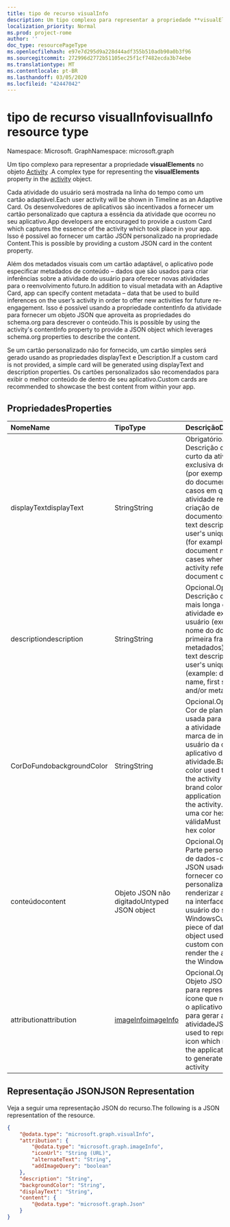 ```yaml
---
title: tipo de recurso visualInfo
description: Um tipo complexo para representar a propriedade **visualElements** no objeto Activity.
localization_priority: Normal
ms.prod: project-rome
author: ''
doc_type: resourcePageType
ms.openlocfilehash: e97e7d295d9a228d44adf355b510adb90a0b3f96
ms.sourcegitcommit: 272996d2772b51105ec25f1cf7482ecda3b74ebe
ms.translationtype: MT
ms.contentlocale: pt-BR
ms.lasthandoff: 03/05/2020
ms.locfileid: "42447042"
---
```

# <a name="visualinfo-resource-type"></a><span data-ttu-id="5c816-103">tipo de recurso visualInfo</span><span class="sxs-lookup"><span data-stu-id="5c816-103">visualInfo resource type</span></span>

<span data-ttu-id="5c816-104">Namespace: Microsoft. Graph</span><span class="sxs-lookup"><span data-stu-id="5c816-104">Namespace: microsoft.graph</span></span>

<span data-ttu-id="5c816-105">Um tipo complexo para representar a propriedade **visualElements** no objeto [Activity](../resources/projectrome-activity.md) .</span><span class="sxs-lookup"><span data-stu-id="5c816-105">A complex type for representing the **visualElements** property in the [activity](../resources/projectrome-activity.md) object.</span></span>

<span data-ttu-id="5c816-106">Cada atividade do usuário será mostrada na linha do tempo como um cartão adaptável.</span><span class="sxs-lookup"><span data-stu-id="5c816-106">Each user activity will be shown in Timeline as an Adaptive Card.</span></span> <span data-ttu-id="5c816-107">Os desenvolvedores de aplicativos são incentivados a fornecer um cartão personalizado que captura a essência da atividade que ocorreu no seu aplicativo.</span><span class="sxs-lookup"><span data-stu-id="5c816-107">App developers are encouraged to provide a custom Card which captures the essence of the activity which took place in your app.</span></span> <span data-ttu-id="5c816-108">Isso é possível ao fornecer um cartão JSON personalizado na propriedade Content.</span><span class="sxs-lookup"><span data-stu-id="5c816-108">This is possible by providing a custom JSON card in the content property.</span></span>

<span data-ttu-id="5c816-109">Além dos metadados visuais com um cartão adaptável, o aplicativo pode especificar metadados de conteúdo – dados que são usados para criar inferências sobre a atividade do usuário para oferecer novas atividades para o reenvolvimento futuro.</span><span class="sxs-lookup"><span data-stu-id="5c816-109">In addition to visual metadata with an Adaptive Card, app can specify content metadata – data that be used to build inferences on the user’s activity in order to offer new activities for future re-engagement.</span></span> <span data-ttu-id="5c816-110">Isso é possível usando a propriedade contentInfo da atividade para fornecer um objeto JSON que aproveita as propriedades do schema.org para descrever o conteúdo.</span><span class="sxs-lookup"><span data-stu-id="5c816-110">This is possible by using the activity's contentInfo property to provide a JSON object which leverages schema.org properties to describe the content.</span></span>

<span data-ttu-id="5c816-111">Se um cartão personalizado não for fornecido, um cartão simples será gerado usando as propriedades displayText e Description.</span><span class="sxs-lookup"><span data-stu-id="5c816-111">If a custom card is not provided, a simple card will be generated using displayText and description properties.</span></span> <span data-ttu-id="5c816-112">Os cartões personalizados são recomendados para exibir o melhor conteúdo de dentro de seu aplicativo.</span><span class="sxs-lookup"><span data-stu-id="5c816-112">Custom cards are recommended to showcase the best content from within your app.</span></span>

## <a name="properties"></a><span data-ttu-id="5c816-113">Propriedades</span><span class="sxs-lookup"><span data-stu-id="5c816-113">Properties</span></span>

|<span data-ttu-id="5c816-114">Nome</span><span class="sxs-lookup"><span data-stu-id="5c816-114">Name</span></span> | <span data-ttu-id="5c816-115">Tipo</span><span class="sxs-lookup"><span data-stu-id="5c816-115">Type</span></span> | <span data-ttu-id="5c816-116">Descrição</span><span class="sxs-lookup"><span data-stu-id="5c816-116">Description</span></span>|
|:----|:------|:-----------|
|<span data-ttu-id="5c816-117">displayText</span><span class="sxs-lookup"><span data-stu-id="5c816-117">displayText</span></span> | <span data-ttu-id="5c816-118">String</span><span class="sxs-lookup"><span data-stu-id="5c816-118">String</span></span> | <span data-ttu-id="5c816-119">Obrigatório.</span><span class="sxs-lookup"><span data-stu-id="5c816-119">Required.</span></span> <span data-ttu-id="5c816-120">Descrição de texto curto da atividade exclusiva do usuário (por exemplo, nome do documento em casos em que uma atividade refere-se à criação de documentos)</span><span class="sxs-lookup"><span data-stu-id="5c816-120">Short text description of the user's unique activity (for example, document name in cases where an activity refers to document creation)</span></span>|
|<span data-ttu-id="5c816-121">description</span><span class="sxs-lookup"><span data-stu-id="5c816-121">description</span></span> | <span data-ttu-id="5c816-122">String</span><span class="sxs-lookup"><span data-stu-id="5c816-122">String</span></span> | <span data-ttu-id="5c816-123">Opcional.</span><span class="sxs-lookup"><span data-stu-id="5c816-123">Optional.</span></span> <span data-ttu-id="5c816-124">Descrição de texto mais longa da atividade exclusiva do usuário (exemplo: nome do documento, primeira frase e/ou metadados)</span><span class="sxs-lookup"><span data-stu-id="5c816-124">Longer text description of the user's unique activity (example: document name, first sentence, and/or metadata)</span></span>|
|<span data-ttu-id="5c816-125">CorDoFundo</span><span class="sxs-lookup"><span data-stu-id="5c816-125">backgroundColor</span></span> | <span data-ttu-id="5c816-126">String</span><span class="sxs-lookup"><span data-stu-id="5c816-126">String</span></span> | <span data-ttu-id="5c816-127">Opcional.</span><span class="sxs-lookup"><span data-stu-id="5c816-127">Optional.</span></span> <span data-ttu-id="5c816-128">Cor de plano de fundo usada para renderizar a atividade na cor da marca de interface do usuário da origem do aplicativo da atividade.</span><span class="sxs-lookup"><span data-stu-id="5c816-128">Background color used to render the activity in the UI - brand color for the application source of the activity.</span></span> <span data-ttu-id="5c816-129">Deve ser uma cor hexadecimal válida</span><span class="sxs-lookup"><span data-stu-id="5c816-129">Must be a valid hex color</span></span>|
|<span data-ttu-id="5c816-130">conteúdo</span><span class="sxs-lookup"><span data-stu-id="5c816-130">content</span></span> | <span data-ttu-id="5c816-131">Objeto JSON não digitado</span><span class="sxs-lookup"><span data-stu-id="5c816-131">Untyped JSON object</span></span> | <span data-ttu-id="5c816-132">Opcional.</span><span class="sxs-lookup"><span data-stu-id="5c816-132">Optional.</span></span> <span data-ttu-id="5c816-133">Parte personalizada de dados-objeto JSON usado para fornecer conteúdo personalizado para renderizar a atividade na interface do usuário do shell do Windows</span><span class="sxs-lookup"><span data-stu-id="5c816-133">Custom piece of data - JSON object used to provide custom content to render the activity in the Windows Shell UI</span></span>|
|<span data-ttu-id="5c816-134">attribution</span><span class="sxs-lookup"><span data-stu-id="5c816-134">attribution</span></span> | [<span data-ttu-id="5c816-135">imageInfo</span><span class="sxs-lookup"><span data-stu-id="5c816-135">imageInfo</span></span>](../resources/projectrome-imageinfo.md) | <span data-ttu-id="5c816-136">Opcional.</span><span class="sxs-lookup"><span data-stu-id="5c816-136">Optional.</span></span> <span data-ttu-id="5c816-137">Objeto JSON usado para representar um ícone que representa o aplicativo usado para gerar a atividade</span><span class="sxs-lookup"><span data-stu-id="5c816-137">JSON object used to represent an icon which represents the application used to generate the activity</span></span>|

## <a name="json-representation"></a><span data-ttu-id="5c816-138">Representação JSON</span><span class="sxs-lookup"><span data-stu-id="5c816-138">JSON Representation</span></span>

<span data-ttu-id="5c816-139">Veja a seguir uma representação JSON do recurso.</span><span class="sxs-lookup"><span data-stu-id="5c816-139">The following is a JSON representation of the resource.</span></span>

<!-- {
  "blockType": "resource",
  "optionalProperties": [
    "attribution",
    "description",
    "backgroundColor",
    "content"
  ],
  "@odata.type": "microsoft.graph.visualInfo"
}-->

```json
{
    "@odata.type": "microsoft.graph.visualInfo",
    "attribution": {
        "@odata.type": "microsoft.graph.imageInfo",
        "iconUrl": "String (URL)",
        "alternateText": "String",
        "addImageQuery": "boolean"
    },
    "description": "String",
    "backgroundColor": "String",
    "displayText": "String",
    "content": {
        "@odata.type": "microsoft.graph.Json"
    }
}
```

<!-- uuid: 8fcb5dbc-d5aa-4681-8e31-b001d5168d79
2017-06-07 14:57:30 UTC -->
<!-- {
  "type": "#page.annotation",
  "description": "visualinfo resource",
  "keywords": "",
  "section": "documentation",
  "tocPath": ""
}-->
